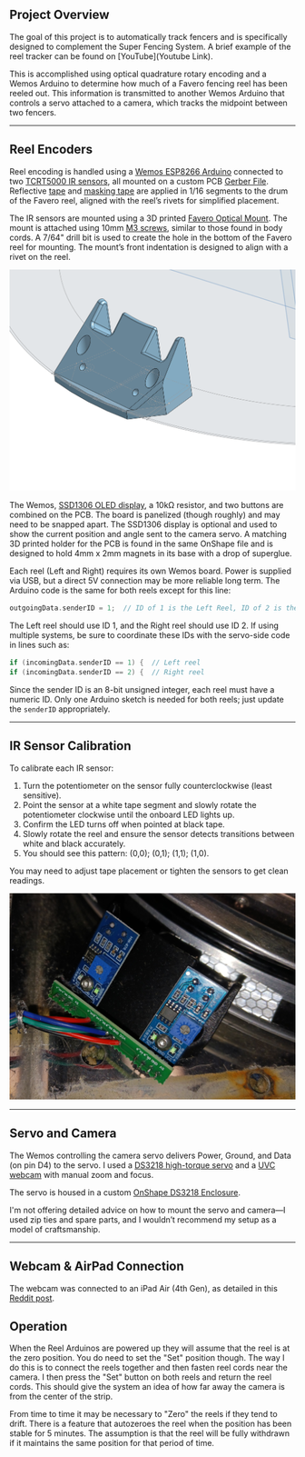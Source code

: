 ## Project Overview

The goal of this project is to automatically track fencers and is specifically designed to complement the Super Fencing System. A brief example of the reel tracker can be found on [YouTube](Youtube Link).

This is accomplished using optical quadrature rotary encoding and a Wemos Arduino to determine how much of a Favero fencing reel has been reeled out. This information is transmitted to another Wemos Arduino that controls a servo attached to a camera, which tracks the midpoint between two fencers.

---

## Reel Encoders

Reel encoding is handled using a [Wemos ESP8266 Arduino](https://www.aliexpress.us/item/3256806810666156.html) connected to two [TCRT5000 IR sensors](https://www.aliexpress.us/item/3256806126379687.html), all mounted on a custom PCB [Gerber File](https://github.com/BenKohn2004/Reel_Camera_Tracker/blob/main/Gerber_Favero_Optical_Encoder_PCB.zip). Reflective [tape](https://www.amazon.com/dp/B089RNX794) and [masking tape](https://www.amazon.com/dp/B0CDGCCKXX) are applied in 1/16 segments to the drum of the Favero reel, aligned with the reel’s rivets for simplified placement.

The IR sensors are mounted using a 3D printed [Favero Optical Mount](https://cad.onshape.com/documents/fab3dbb0c6cd24d122a26ac7/w/167803772a56f7a36cd09560/e/40a31ee80700d67aef5da61b?renderMode=0&uiState=67fe731ba1c8f971c51b1d21). The mount is attached using 10mm [M3 screws](https://www.aliexpress.us/item/2251832624537980.html), similar to those found in body cords. A 7/64" drill bit is used to create the hole in the bottom of the Favero reel for mounting. The mount’s front indentation is designed to align with a rivet on the reel.

![Optical_Holder.png](Optical_Holder.png)

The Wemos, [SSD1306 OLED display](https://www.aliexpress.us/item/3256806315309280.html), a 10kΩ resistor, and two buttons are combined on the PCB. The board is panelized (though roughly) and may need to be snapped apart. The SSD1306 display is optional and used to show the current position and angle sent to the camera servo. A matching 3D printed holder for the PCB is found in the same OnShape file and is designed to hold 4mm x 2mm magnets in its base with a drop of superglue.

Each reel (Left and Right) requires its own Wemos board. Power is supplied via USB, but a direct 5V connection may be more reliable long term. The Arduino code is the same for both reels except for this line:

```cpp
outgoingData.senderID = 1;  // ID of 1 is the Left Reel, ID of 2 is the Right Reel
```

The Left reel should use ID 1, and the Right reel should use ID 2. If using multiple systems, be sure to coordinate these IDs with the servo-side code in lines such as:

```cpp
if (incomingData.senderID == 1) {  // Left reel
if (incomingData.senderID == 2) {  // Right reel
```

Since the sender ID is an 8-bit unsigned integer, each reel must have a numeric ID. Only one Arduino sketch is needed for both reels; just update the `senderID` appropriately.

---

## IR Sensor Calibration

To calibrate each IR sensor:
1. Turn the potentiometer on the sensor fully counterclockwise (least sensitive).
2. Point the sensor at a white tape segment and slowly rotate the potentiometer clockwise until the onboard LED lights up.
3. Confirm the LED turns off when pointed at black tape.
4. Slowly rotate the reel and ensure the sensor detects transitions between white and black accurately.
5. You should see this pattern: (0,0); (0,1); (1,1); (1,0).

You may need to adjust tape placement or tighten the sensors to get clean readings.

![Optical_Sensors.jpg](Optical_Sensors.jpg)

---

## Servo and Camera

The Wemos controlling the camera servo delivers Power, Ground, and Data (on pin D4) to the servo. I used a [DS3218 high-torque servo](https://www.amazon.com/Miuzei-Torque-Digital-Waterproof-Control/dp/B07HNTKSZT) and a [UVC webcam](https://www.aliexpress.us/item/3256805987213806.html) with manual zoom and focus.

The servo is housed in a custom [OnShape DS3218 Enclosure](https://cad.onshape.com/documents/1e486539fdc99d72c7aaabdc/w/271820f546826b94c9b7a559/e/6343038745df72bbe1ef6208?renderMode=0&uiState=67fe7cface13531524bbc043).

I'm not offering detailed advice on how to mount the servo and camera—I used zip ties and spare parts, and I wouldn’t recommend my setup as a model of craftsmanship.

---

## Webcam & AirPad Connection

The webcam was connected to an iPad Air (4th Gen), as detailed in this [Reddit post](https://www.reddit.com/r/Fencing/comments/1c2v94j/inexpensive_tournament_video_replay_setup/).


## Operation

When the Reel Arduinos are powered up they will assume that the reel is at the zero position. You do need to set the "Set" position though. The way I do this is to connect the reels together and then fasten reel cords near the camera. I then press the "Set" button on both reels and return the reel cords. This should give the system an idea of how far away the camera is from the center of the strip.

From time to time it may be necessary to "Zero" the reels if they tend to drift. There is a feature that autozeroes the reel when the position has been stable for 5 minutes. The assumption is that the reel will be fully withdrawn if it maintains the same position for that period of time.
